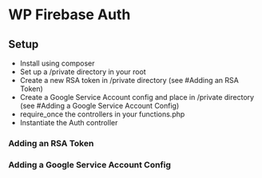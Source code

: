 # WP Firebase Auth

## Setup

* Install using composer
* Set up a /private directory in your root
* Create a new RSA token in /private directory (see #Adding an RSA Token)
* Create a Google Service Account config and place in /private directory (see #Adding a Google Service Account Config)
* require_once the controllers in your functions.php
* Instantiate the Auth controller

### Adding an RSA Token

### Adding a Google Service Account Config
